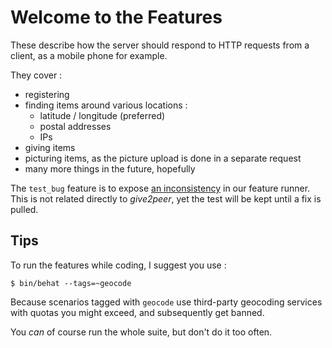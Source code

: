 Welcome to the Features
=======================

These describe how the server should respond to HTTP requests from a client,
as a mobile phone for example.

They cover :
- registering
- finding items around various locations :
  - latitude / longitude (preferred)
  - postal addresses
  - IPs
- giving items
- picturing items, as the picture upload is done in a separate request
- many more things in the future, hopefully

The `test_bug` feature is to expose [an inconsistency](https://github.com/Behat/Behat/issues/726)
in our feature runner. This is not related directly to _give2peer_, yet the test
will be kept until a fix is pulled.


Tips
----

To run the features while coding, I suggest you use :

```
$ bin/behat --tags=~geocode
```

Because scenarios tagged with `geocode` use third-party geocoding services with
quotas you might exceed, and subsequently get banned.

You *can* of course run the whole suite, but don't do it too often.